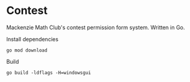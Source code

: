 # Contest

Mackenzie Math Club's contest permission form system. Written in Go. 

Install dependencies
```
go mod download
```

Build
```
go build -ldflags -H=windowsgui
```
